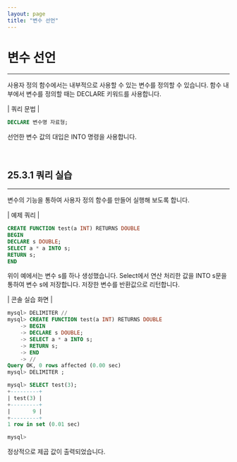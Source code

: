 ```yaml
---
layout: page
title: "변수 선언"
--- 
```


# 변수 선언
<hr>

사용자 정의 함수에서는 내부적으로 사용할 수 있는 변수를 정의할 수 있습니다. 함수 내 부에서 변수를 정의할 때는 DECLARE 키워드를 사용합니다.  

| 쿼리 문법 | 
```sql
DECLARE 변수명 자료형; 
```

선언한 변수 값의 대입은 INTO 명령을 사용합니다.  

<br>

## 25.3.1 쿼리 실습 
<hr>
변수의 기능을 통하여 사용자 정의 함수를 만들어 실행해 보도록 합니다.  

| 예제 쿼리 | 
```sql
CREATE FUNCTION test(a INT) RETURNS DOUBLE
BEGIN
DECLARE s DOUBLE;
SELECT a * a INTO s;
RETURN s;
END
```

위이 예에서는 변수 s를 하나 생성했습니다. Select에서 연산 처리한 값을 INTO s문을 통하여 변수 s에 저장합니다. 저장한 변수를 반환값으로 리턴합니다.  

| 콘솔 실습 화면 | 
```sql
mysql> DELIMITER //
mysql> CREATE FUNCTION test(a INT) RETURNS DOUBLE
    -> BEGIN
    -> DECLARE s DOUBLE;
    -> SELECT a * a INTO s;
    -> RETURN s;
    -> END
    -> //
Query OK, 0 rows affected (0.00 sec)
mysql> DELIMITER ;

mysql> SELECT test(3);
+---------+
| test(3) |
+---------+
|       9 |
+---------+
1 row in set (0.01 sec)

mysql>
```

정상적으로 제곱 값이 출력되었습니다.  

<br><br>